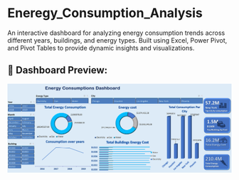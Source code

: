 # Eneregy_Consumption_Analysis
 An interactive dashboard for analyzing energy consumption trends across different years, buildings, and energy types. Built using Excel, Power Pivot, and Pivot Tables to provide dynamic insights and visualizations.
 ## 📸 Dashboard Preview:  
![Dashboard Screenshot](https://github.com/AmiraKhater/Eneregy_Consumption_Analysis/blob/main/photo.png?raw=true)

 
